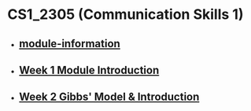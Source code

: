 # CS1_2305 (Communication Skills 1)

- ## [module-information](module-information)
- ## [Week 1 Module Introduction](/csweek1moduleintroduction/)
- ## [Week 2 Gibbs' Model & Introduction](/csweek2GibbsModel%26Introduction/)